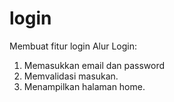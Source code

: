 # login
Membuat fitur login
Alur Login:
1. Memasukkan email dan password
2. Memvalidasi masukan.
3. Menampilkan halaman home.
